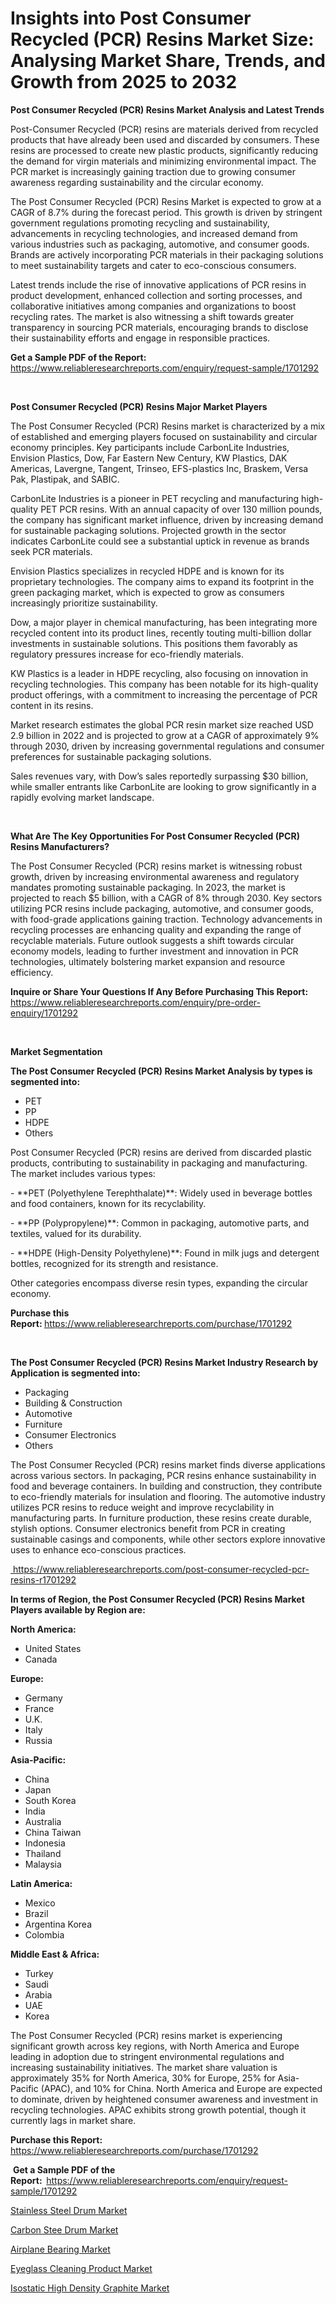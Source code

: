 <p><h1>Insights into Post Consumer Recycled (PCR) Resins Market Size: Analysing Market Share, Trends, and Growth from 2025 to 2032</h1></p><p><strong>Post Consumer Recycled (PCR) Resins Market Analysis and Latest Trends</strong></p>
<p><p>Post-Consumer Recycled (PCR) resins are materials derived from recycled products that have already been used and discarded by consumers. These resins are processed to create new plastic products, significantly reducing the demand for virgin materials and minimizing environmental impact. The PCR market is increasingly gaining traction due to growing consumer awareness regarding sustainability and the circular economy.</p><p>The Post Consumer Recycled (PCR) Resins Market is expected to grow at a CAGR of 8.7% during the forecast period. This growth is driven by stringent government regulations promoting recycling and sustainability, advancements in recycling technologies, and increased demand from various industries such as packaging, automotive, and consumer goods. Brands are actively incorporating PCR materials in their packaging solutions to meet sustainability targets and cater to eco-conscious consumers.</p><p>Latest trends include the rise of innovative applications of PCR resins in product development, enhanced collection and sorting processes, and collaborative initiatives among companies and organizations to boost recycling rates. The market is also witnessing a shift towards greater transparency in sourcing PCR materials, encouraging brands to disclose their sustainability efforts and engage in responsible practices.</p></p>
<p><strong>Get a Sample PDF of the Report:&nbsp;</strong> <a href="https://www.reliableresearchreports.com/enquiry/request-sample/1701292?utm_campaign=32&utm_medium=2&utm_source=Github&utm_content=ia&utm_term=09012025&utm_id=post-consumer-recycled-pcr-resins">https://www.reliableresearchreports.com/enquiry/request-sample/1701292</a></p>
<p>&nbsp;</p>
<p><strong>Post Consumer Recycled (PCR) Resins Major Market Players</strong></p>
<p><p>The Post Consumer Recycled (PCR) Resins market is characterized by a mix of established and emerging players focused on sustainability and circular economy principles. Key participants include CarbonLite Industries, Envision Plastics, Dow, Far Eastern New Century, KW Plastics, DAK Americas, Lavergne, Tangent, Trinseo, EFS-plastics Inc, Braskem, Versa Pak, Plastipak, and SABIC.</p><p>CarbonLite Industries is a pioneer in PET recycling and manufacturing high-quality PET PCR resins. With an annual capacity of over 130 million pounds, the company has significant market influence, driven by increasing demand for sustainable packaging solutions. Projected growth in the sector indicates CarbonLite could see a substantial uptick in revenue as brands seek PCR materials.</p><p>Envision Plastics specializes in recycled HDPE and is known for its proprietary technologies. The company aims to expand its footprint in the green packaging market, which is expected to grow as consumers increasingly prioritize sustainability. </p><p>Dow, a major player in chemical manufacturing, has been integrating more recycled content into its product lines, recently touting multi-billion dollar investments in sustainable solutions. This positions them favorably as regulatory pressures increase for eco-friendly materials.</p><p>KW Plastics is a leader in HDPE recycling, also focusing on innovation in recycling technologies. This company has been notable for its high-quality product offerings, with a commitment to increasing the percentage of PCR content in its resins.</p><p>Market research estimates the global PCR resin market size reached USD 2.9 billion in 2022 and is projected to grow at a CAGR of approximately 9% through 2030, driven by increasing governmental regulations and consumer preferences for sustainable packaging solutions.</p><p>Sales revenues vary, with Dow’s sales reportedly surpassing $30 billion, while smaller entrants like CarbonLite are looking to grow significantly in a rapidly evolving market landscape.</p></p>
<p>&nbsp;</p>
<p><strong>What Are The Key Opportunities For Post Consumer Recycled (PCR) Resins Manufacturers?</strong></p>
<p><p>The Post Consumer Recycled (PCR) resins market is witnessing robust growth, driven by increasing environmental awareness and regulatory mandates promoting sustainable packaging. In 2023, the market is projected to reach $5 billion, with a CAGR of 8% through 2030. Key sectors utilizing PCR resins include packaging, automotive, and consumer goods, with food-grade applications gaining traction. Technology advancements in recycling processes are enhancing quality and expanding the range of recyclable materials. Future outlook suggests a shift towards circular economy models, leading to further investment and innovation in PCR technologies, ultimately bolstering market expansion and resource efficiency.</p></p>
<p><strong>Inquire or Share Your Questions If Any Before Purchasing This Report:</strong> <a href="https://www.reliableresearchreports.com/enquiry/pre-order-enquiry/1701292?utm_campaign=32&utm_medium=2&utm_source=Github&utm_content=ia&utm_term=09012025&utm_id=post-consumer-recycled-pcr-resins">https://www.reliableresearchreports.com/enquiry/pre-order-enquiry/1701292</a></p>
<p>&nbsp;</p>
<p><strong>Market Segmentation</strong></p>
<p><strong>The Post Consumer Recycled (PCR) Resins Market Analysis by types is segmented into:</strong></p>
<p><ul><li>PET</li><li>PP</li><li>HDPE</li><li>Others</li></ul></p>
<p><p>Post Consumer Recycled (PCR) resins are derived from discarded plastic products, contributing to sustainability in packaging and manufacturing. The market includes various types: </p><p>- **PET (Polyethylene Terephthalate)**: Widely used in beverage bottles and food containers, known for its recyclability.</p><p>- **PP (Polypropylene)**: Common in packaging, automotive parts, and textiles, valued for its durability.</p><p>- **HDPE (High-Density Polyethylene)**: Found in milk jugs and detergent bottles, recognized for its strength and resistance.</p><p>Other categories encompass diverse resin types, expanding the circular economy.</p></p>
<p><strong>Purchase this Report:&nbsp;</strong><a href="https://www.reliableresearchreports.com/purchase/1701292?utm_campaign=32&utm_medium=2&utm_source=Github&utm_content=ia&utm_term=09012025&utm_id=post-consumer-recycled-pcr-resins">https://www.reliableresearchreports.com/purchase/1701292</a></p>
<p>&nbsp;</p>
<p><strong>The Post Consumer Recycled (PCR) Resins Market Industry Research by Application is segmented into:</strong></p>
<p><ul><li>Packaging</li><li>Building & Construction</li><li>Automotive</li><li>Furniture</li><li>Consumer Electronics</li><li>Others</li></ul></p>
<p><p>The Post Consumer Recycled (PCR) resins market finds diverse applications across various sectors. In packaging, PCR resins enhance sustainability in food and beverage containers. In building and construction, they contribute to eco-friendly materials for insulation and flooring. The automotive industry utilizes PCR resins to reduce weight and improve recyclability in manufacturing parts. In furniture production, these resins create durable, stylish options. Consumer electronics benefit from PCR in creating sustainable casings and components, while other sectors explore innovative uses to enhance eco-conscious practices.</p></p>
<p><a href="https://www.reliableresearchreports.com/post-consumer-recycled-pcr-resins-r1701292?utm_campaign=32&utm_medium=2&utm_source=Github&utm_content=ia&utm_term=09012025&utm_id=post-consumer-recycled-pcr-resins">&nbsp;https://www.reliableresearchreports.com/post-consumer-recycled-pcr-resins-r1701292</a></p>
<p><strong>In terms of Region, the Post Consumer Recycled (PCR) Resins Market Players available by Region are:</strong></p>
<p>
    <p> <strong> North America: </strong>
        <ul>
            <li>United States</li>
            <li>Canada</li>
        </ul>
        </p> 
    <p> <strong> Europe: </strong>
        <ul>
            <li>Germany</li>
            <li>France</li>
            <li>U.K.</li>
            <li>Italy</li>
            <li>Russia</li>
        </ul>
        </p> 
    <p> <strong> Asia-Pacific: </strong>
        <ul>
            <li>China</li>
            <li>Japan</li>
            <li>South Korea</li>
            <li>India</li>
            <li>Australia</li>
            <li>China Taiwan</li>
            <li>Indonesia</li>
            <li>Thailand</li>
            <li>Malaysia</li>
        </ul>
        </p> 
    <p> <strong> Latin America: </strong>
        <ul>
            <li>Mexico</li>
            <li>Brazil</li>
            <li>Argentina Korea</li>
            <li>Colombia</li>
        </ul>
        </p> 
    <p> <strong> Middle East & Africa: </strong>
        <ul>
            <li>Turkey</li>
            <li>Saudi</li>
            <li>Arabia</li>
            <li>UAE</li>
            <li>Korea</li>
        </ul>
    </p>
    </p>
<p><p>The Post Consumer Recycled (PCR) resins market is experiencing significant growth across key regions, with North America and Europe leading in adoption due to stringent environmental regulations and increasing sustainability initiatives. The market share valuation is approximately 35% for North America, 30% for Europe, 25% for Asia-Pacific (APAC), and 10% for China. North America and Europe are expected to dominate, driven by heightened consumer awareness and investment in recycling technologies. APAC exhibits strong growth potential, though it currently lags in market share.</p></p>
<p><strong>Purchase this Report: </strong><a href="https://www.reliableresearchreports.com/purchase/1701292?utm_campaign=32&utm_medium=2&utm_source=Github&utm_content=ia&utm_term=09012025&utm_id=post-consumer-recycled-pcr-resins">https://www.reliableresearchreports.com/purchase/1701292</a></p>
<p>&nbsp;<strong>Get a Sample PDF of the Report:&nbsp;&nbsp;</strong><a href="https://www.reliableresearchreports.com/enquiry/request-sample/1701292?utm_campaign=32&utm_medium=2&utm_source=Github&utm_content=ia&utm_term=09012025&utm_id=post-consumer-recycled-pcr-resins">https://www.reliableresearchreports.com/enquiry/request-sample/1701292</a></p>
<p><strong></strong></p>
<p><p><a href="https://github.com/JakirUddin651/Market-Research-Report-List-1/blob/main/stainless-steel-drum-market.md?utm_campaign=32&utm_medium=2&utm_source=Github&utm_content=ia&utm_term=09012025&utm_id=post-consumer-recycled-pcr-resins">Stainless Steel Drum Market</a></p><p><a href="https://github.com/gerdabatiskzv9/Market-Research-Report-List-1/blob/main/carbon-stee-drum-market.md?utm_campaign=32&utm_medium=2&utm_source=Github&utm_content=ia&utm_term=09012025&utm_id=post-consumer-recycled-pcr-resins">Carbon Stee Drum Market</a></p><p><a href="https://github.com/bensemilia864/Market-Research-Report-List-1/blob/main/airplane-bearing-market.md?utm_campaign=32&utm_medium=2&utm_source=Github&utm_content=ia&utm_term=09012025&utm_id=post-consumer-recycled-pcr-resins">Airplane Bearing Market</a></p><p><a href="https://github.com/arnoldannice0/Market-Research-Report-List-1/blob/main/eyeglass-cleaning-product-market.md?utm_campaign=32&utm_medium=2&utm_source=Github&utm_content=ia&utm_term=09012025&utm_id=post-consumer-recycled-pcr-resins">Eyeglass Cleaning Product Market</a></p><p><a href="https://github.com/justalichtenberger/Market-Research-Report-List-1/blob/main/isostatic-high-density-graphite-market.md?utm_campaign=32&utm_medium=2&utm_source=Github&utm_content=ia&utm_term=09012025&utm_id=post-consumer-recycled-pcr-resins">Isostatic High Density Graphite Market</a></p></p>
